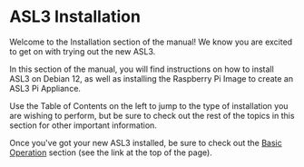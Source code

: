 # ASL3 Installation

Welcome to the Installation section of the manual! We know you are excited to get on with trying out the new ASL3. 

In this section of the manual, you will find instructions on how to install ASL3 on Debian 12, as well as installing the Raspberry Pi Image to create an ASL3 Pi Appliance. 

Use the Table of Contents on the left to jump to the type of installation you are wishing to perform, but be sure to check out the rest of the topics in this section for other important information. 

Once you've got your new ASL3 installed, be sure to check out the [Basic Operation](menu.md) section (see the link at the top of the page).

